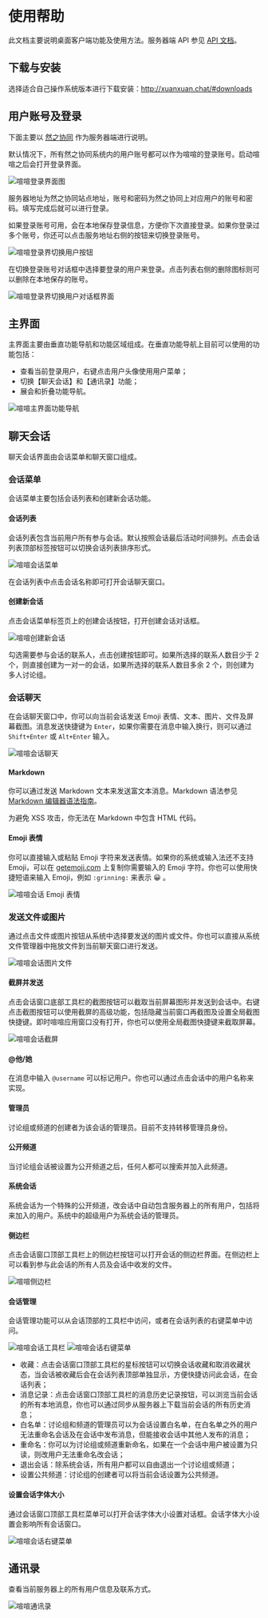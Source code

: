 # 使用帮助

此文档主要说明桌面客户端功能及使用方法。服务器端 API 参见 [API 文档](https://github.com/easysoft/xuanxuan/tree/master/doc/server-api.md)。

## 下载与安装

选择适合自己操作系统版本进行下载安装：http://xuanxuan.chat/#downloads

## 用户账号及登录

下面主要以 [然之协同](https://www.ranzhico.com/) 作为服务器端进行说明。

默认情况下，所有然之协同系统内的用户账号都可以作为喧喧的登录账号。启动喧喧之后会打开登录界面。

![喧喧登录界面图](https://raw.githubusercontent.com/easysoft/xuanxuan/master/doc/img/login.png)

服务器地址为然之协同站点地址，账号和密码为然之协同上对应用户的账号和密码。填写完成后就可以进行登录。

如果登录账号可用，会在本地保存登录信息，方便你下次直接登录。如果你登录过多个账号，你还可以点击服务地址右侧的按钮来切换登录账号。

![喧喧登录界切换用户按钮](https://raw.githubusercontent.com/easysoft/xuanxuan/master/doc/img/login-switch-user-button.png)

在切换登录账号对话框中选择要登录的用户来登录。点击列表右侧的删除图标则可以删除在本地保存的账号。

![喧喧登录界切换用户对话框界面](https://raw.githubusercontent.com/easysoft/xuanxuan/master/doc/img/login-switch-user.png)

## 主界面

主界面主要由垂直功能导航和功能区域组成。在垂直功能导航上目前可以使用的功能包括：

* 查看当前登录用户，右键点击用户头像使用用户菜单；
* 切换【聊天会话】和【通讯录】功能；
* 展会和折叠功能导航。

![喧喧主界面功能导航](https://raw.githubusercontent.com/easysoft/xuanxuan/master/doc/img/navbar.png)

## 聊天会话

聊天会话界面由会话菜单和聊天窗口组成。

### 会话菜单

会话菜单主要包括会话列表和创建新会话功能。

#### 会话列表

会话列表包含当前用户所有参与会话。默认按照会话最后活动时间排列。点击会话列表顶部标签按钮可以切换会话列表排序形式。

![喧喧会话菜单](https://raw.githubusercontent.com/easysoft/xuanxuan/master/doc/img/chats-menu.png)

在会话列表中点击会话名称即可打开会话聊天窗口。

#### 创建新会话

点击会话菜单标签页上的创建会话按钮，打开创建会话对话框。

![喧喧创建新会话](https://raw.githubusercontent.com/easysoft/xuanxuan/master/doc/img/chat-create.png)

勾选需要参与会话的联系人，点击创建按钮即可。如果所选择的联系人数目少于 2 个，则直接创建为一对一的会话，如果所选择的联系人数目多余 2 个，则创建为多人讨论组。

### 会话聊天

在会话聊天窗口中，你可以向当前会话发送 Emoji 表情、文本、图片、文件及屏幕截图。消息发送快捷键为 `Enter`，如果你需要在消息中输入换行，则可以通过 `Shift+Enter` 或 `Alt+Enter` 输入。

![喧喧会话聊天](https://raw.githubusercontent.com/easysoft/xuanxuan/master/doc/img/chat.png)

#### Markdown

你可以通过发送 Markdown 文本来发送富文本消息。Markdown 语法参见 [Markdown 编辑器语法指南](https://segmentfault.com/markdown)。

为避免 XSS 攻击，你无法在 Markdown 中包含 HTML 代码。

#### Emoji 表情

你可以直接输入或粘贴 Emoji 字符来发送表情。如果你的系统或输入法还不支持 Emoji，可以在 [getemoji.com](http://getemoji.com/) 上复制你需要输入的 Emoji 字符。你也可以使用快捷短语来输入 Emoji，例如 `:grinning:` 来表示 😀 。

![喧喧会话 Emoji 表情](https://raw.githubusercontent.com/easysoft/xuanxuan/master/doc/img/chat-emoji.png)

### 发送文件或图片

通过点击文件或图片按钮从系统中选择要发送的图片或文件。你也可以直接从系统文件管理器中拖放文件到当前聊天窗口进行发送。

![喧喧会话图片文件](https://raw.githubusercontent.com/easysoft/xuanxuan/master/doc/img/chat-drag-file.png)

#### 截屏并发送

点击会话窗口底部工具栏的截图按钮可以截取当前屏幕图形并发送到会话中。右键点击截图按钮可以使用截屏的高级功能，包括隐藏当前窗口再截图及设置全局截图快捷键。即时喧喧应用窗口没有打开，你也可以使用全局截图快捷键来截取屏幕。

![喧喧会话截屏](https://raw.githubusercontent.com/easysoft/xuanxuan/master/doc/img/chat-capturescreen.png)

#### @他/她

在消息中输入 `@username` 可以标记用户。你也可以通过点击会话中的用户名称来实现。

#### 管理员

讨论组或频道的创建者为该会话的管理员。目前不支持转移管理员身份。

#### 公开频道

当讨论组会话被设置为公开频道之后，任何人都可以搜索并加入此频道。

#### 系统会话

系统会话为一个特殊的公开频道，改会话中自动包含服务器上的所有用户，包括将来加入的用户。系统中的超级用户为系统会话的管理员。

#### 侧边栏

点击会话窗口顶部工具栏上的侧边栏按钮可以打开会话的侧边栏界面。在侧边栏上可以看到参与此会话的所有人员及会话中收发的文件。

![喧喧侧边栏](https://raw.githubusercontent.com/easysoft/xuanxuan/master/doc/img/chat-sidebar.png)

#### 会话管理

会话管理功能可以从会话顶部的工具栏中访问，或者在会话列表的右键菜单中访问。

![喧喧会话工具栏](https://raw.githubusercontent.com/easysoft/xuanxuan/master/doc/img/chat-menu.png)
![喧喧会话右键菜单](https://raw.githubusercontent.com/easysoft/xuanxuan/master/doc/img/chat-contextmenu.png)

* 收藏：点击会话窗口顶部工具栏的星标按钮可以切换会话收藏和取消收藏状态，当会话被收藏后会在会话列表顶部单独显示，方便快捷访问此会话，在会话列表；
* 消息记录：点击会话窗口顶部工具栏的消息历史记录按钮，可以浏览当前会话的所有本地消息，你也可以通过同步从服务器上下载当前会话的所有历史消息；
* 白名单：讨论组和频道的管理员可以为会话设置白名单，在白名单之外的用户无法重命名会话及在会话中发布消息，但能接收会话中其他人发布的消息；
* 重命名：你可以为讨论组或频道重新命名，如果在一个会话中用户被设置为只读，则改用户无法重命名改会话；
* 退出会话：除系统会话，所有用户都可以自由退出一个讨论组或频道；
* 设置公共频道：讨论组的创建者可以将当前会话设置为公共频道。

#### 设置会话字体大小

通过会话窗口顶部工具栏菜单可以打开会话字体大小设置对话框。会话字体大小设置会影响所有会话窗口。

![喧喧会话右键菜单](https://raw.githubusercontent.com/easysoft/xuanxuan/master/doc/img/chat-change-font-size.png)

## 通讯录

查看当前服务器上的所有用户信息及联系方式。

![喧喧通讯录](https://raw.githubusercontent.com/easysoft/xuanxuan/master/doc/img/contacts.png)
